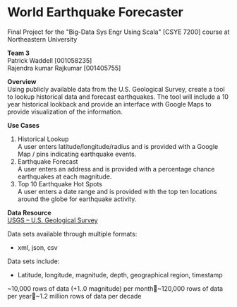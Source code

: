 # World Earthquake Forecaster
Final Project for the "Big-Data Sys Engr Using Scala" [CSYE 7200] course at Northeastern University

__Team 3__<br>
Patrick Waddell [001058235]<br>
Rajendra kumar Rajkumar [001405755]

__Overview__<br>
Using publicly available data from the U.S. Geological Survey, create a tool to lookup historical data and forecast earthquakes. The tool will include a 10 year historical lookback and provide an interface with Google Maps to provide visualization of the information.

__Use Cases__
1.  Historical Lookup<br>A user enters latitude/longitude/radius and is provided with a Google Map / pins indicating earthquake events.
2.  Earthquake Forecast<br>A user enters an address and is provided with a percentage chance earthquakes at each magnitude.
3.  Top 10 Earthquake Hot Spots<br>A user enters a date range and is provided with the top ten locations around the globe for earthquake activity.

__Data Resource__<br>
[USGS – U.S.  Geological Survey](https://earthquake.usgs.gov/earthquakes/search/)

Data sets available through multiple formats:<br>
- xml, json, csv

Data sets include:<br>
- Latitude, longitude, magnitude, depth, geographical region, timestamp

~10,000 rows of data (+1..0 magnitude) per month~120,000 rows of data per year~1.2 million rows of data per decade
